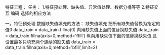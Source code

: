 特征工程：
任务：
1.特征预处理、缺失值、异常值处理、数据分桶等等
2.特征交互 编码 选择的相应方法


一。特征预处理
数据缺失值填充的方法：
缺失值填充
把所有缺失值替换为指定的值0
data_train = data_train.fillna(0)
向用缺失值上面的值替换缺失值
data_train = data_train.fillna(axis=0,method='ffill')
纵向用缺失值下面的值替换缺失值,且设置最多只填充两个连续的缺失值
data_train = data_train.fillna(axis=0,method='bfill',limit=2)
